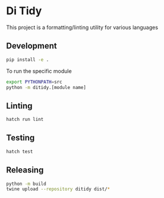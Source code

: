# Di Tidy

This project is a formatting/linting utility for various languages

## Development

```sh
pip install -e .
```

To run the specific module

```sh
export PYTHONPATH=src
python -m ditidy.[module name]
```

## Linting

```sh
hatch run lint
```

## Testing

```sh
hatch test
```

## Releasing

```sh
python -m build
twine upload --repository ditidy dist/*
```
